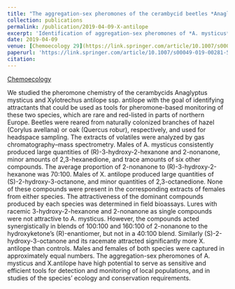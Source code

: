 ```yaml
---
title: "The aggregation-sex pheromones of the cerambycid beetles *Anaglyptus mysticus* and *Xylotrechus antilope* ssp. *antilope*: new model species for insect conservation through pheromone-based monitoring."
collection: publications
permalink: /publication/2019-04-09-X-antilope
excerpt: 'Identification of aggregation-sex pheromones of *A. mysticus* and *X. antilope*.'
date: 2019-04-09
venue: [Chemoecology 29](https://link.springer.com/article/10.1007/s00049-019-00281-5)
paperurl: 'https://link.springer.com/article/10.1007/s00049-019-00281-5'
citation: 
---
```


[Chemoecology](https://link.springer.com/article/10.1007/s00049-019-00281-5)

We studied the pheromone chemistry of the cerambycids Anaglyptus mysticus and Xylotrechus antilope ssp. antilope with the goal of identifying attractants that could be used as tools for pheromone-based monitoring of these two species, which are rare and red-listed in parts of northern Europe. Beetles were reared from naturally colonized branches of hazel (Corylus avellana) or oak (Quercus robur), respectively, and used for headspace sampling. The extracts of volatiles were analyzed by gas chromatography–mass spectrometry. Males of A. mysticus consistently produced large quantities of (R)-3-hydroxy-2-hexanone and 2-nonanone, minor amounts of 2,3-hexanedione, and trace amounts of six other compounds. The average proportion of 2-nonanone to (R)-3-hydroxy-2-hexanone was 70:100. Males of X. antilope produced large quantities of (S)-2-hydroxy-3-octanone, and minor quantities of 2,3-octanedione. None of these compounds were present in the corresponding extracts of females from either species. The attractiveness of the dominant compounds produced by each species was determined in field bioassays. Lures with racemic 3-hydroxy-2-hexanone and 2-nonanone as single compounds were not attractive to A. mysticus. However, the compounds acted synergistically in blends of 100:100 and 160:100 of 2-nonanone to the hydroxyketone’s (R)-enantiomer, but not in a 40:100 blend. Similarly (S)-2-hydroxy-3-octanone and its racemate attracted significantly more X. antilope than controls. Males and females of both species were captured in approximately equal numbers. The aggregation-sex pheromones of A. mysticus and X.antilope have high potential to serve as sensitive and efficient tools for detection and monitoring of local populations, and in studies of the species’ ecology and conservation requirements.
